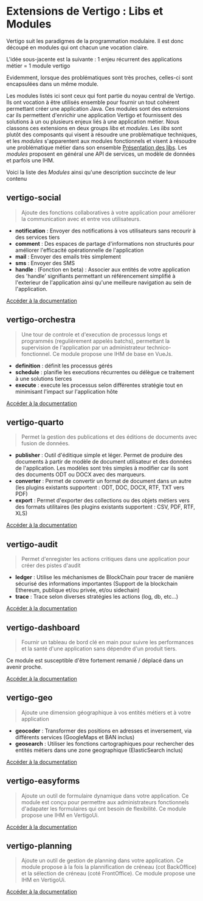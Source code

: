 # Extensions de Vertigo : Libs et Modules
Vertigo suit les paradigmes de la programmation modulaire. Il est donc découpé en modules qui ont chacun une vocation claire.

L'idée sous-jacente est la suivante : 1 enjeu récurrent des applications métier = 1 module vertigo

Evidemment, lorsque des problématiques sont très proches, celles-ci sont encapsulées dans un même module.

Les modules listés ici sont ceux qui font partie du noyau central de Vertigo. Ils ont vocation à être utilisés ensemble pour fournir un tout cohérent permettant créer une application Java. 
Ces modules sont des extensions car ils permettent d'enrichir une application Vertigo et fournissent des solutions à un ou plusieurs enjeux liés à une application métier.
Nous classons ces extensions en deux groups *libs* et *modules*.
Les *libs* sont plutôt des composants qui visent à résoudre une problèmatique techniques, et les *modules* s'apparentent aux modules fonctionnels et visent à résoudre une problématique métier dans son ensemble [Présentation des libs](/overview/libs).
Les *modules* proposent en général une API de services, un modèle de données et parfois une IHM.

Voici la liste des *Modules* ainsi qu'une description succincte de leur contenu


## vertigo-social

> Ajoute des fonctions collaboratives à votre application pour améliorer la communication avec et entre vos utilisateurs.

* __notification__ : Envoyer des notifications à vos utilisateurs sans recourir à des services tiers
* __comment__ : Des espaces de partage d'informations non structurés pour améliorer l'efficacité opérationnelle de l'application 
* __mail__ : Envoyer des emails très simplement
* __sms__ : Envoyer des SMS
* __handle__ : (Fonction en beta) : Associer aux entités de votre application des 'handle' signifiants permettant un référencement simplifié à l'exterieur de l'application ainsi qu'une meilleure navigation au sein de l'application.

[Accéder à la documentation](/modules/social)

## vertigo-orchestra

> Une tour de controle et d'execution de processus longs et programmés (regulièrement appelés batchs), permettant la supervision de l'application par un administrateur technico-fonctionnel.
> Ce module propose une IHM de base en VueJs.

* __definition__ : définit les processus gérés
* __schedule__ : planifie les executions récurrentes ou délègue ce traitement à une solutions tierces
* __execute__ : execute les processus selon différentes stratégie tout en minimisant l'impact sur l'application hôte

[Accéder à la documentation](/modules/orchestra)

## vertigo-quarto

> Permet la gestion des publications et des éditions de documents avec fusion de données.

- __publisher__ : Outil d'éditique simple et léger. Permet de produire des documents à partir de modèle de document utilisateur et des données de l'application. Les modèles sont très simples à modifier car ils sont des documents ODT ou DOCX avec des marqueurs.
- __converter__ : Permet de convertir un format de document dans un autre (les plugins existants supportent : ODT, DOC, DOCX, RTF, TXT vers PDF)
- __export__ : Permet d'exporter des collections ou des objets métiers vers des formats utilitaires (les plugins existants supportent : CSV, PDF, RTF, XLS)

[Accéder à la documentation](/modules/quarto)

## vertigo-audit

> Permet d'enregister les actions critiques dans une application pour créer des pistes d'audit

- __ledger__ : Utilise les méchanismes de BlockChain pour tracer de manière sécurisé des informations importantes (Support de la blockchain Ethereum, publique et/ou privée, et/ou sidechain)
- __trace__ : Trace selon diverses stratégies les actions (log, db, etc...)

[Accéder à la documentation](/modules/audit)

## vertigo-dashboard

> Fournir un tableau de bord clé en main pour suivre les performances et la santé d'une application sans dépendre d'un produit tiers.

Ce module est susceptible d'être fortement remanié / déplacé dans un avenir proche.

[Accéder à la documentation](/modules/dashboard)

## vertigo-geo

> Ajoute une dimension géographique à vos entités métiers et à votre application 

* __geocoder__ : Transformer des positions en adresses et inversement, via différents services (GoogleMaps et BAN inclus)
* __geosearch__ : Utiliser les fonctions cartographiques pour rechercher des entités métiers dans une zone geographique (ElasticSearch inclus)

[Accéder à la documentation](/modules/geo)


## vertigo-easyforms

> Ajoute un outil de formulaire dynamique dans votre application. Ce module est conçu pour permettre aux administrateurs fonctionnels d'adapater les formulaires qui ont besoin de flexibilité.
> Ce module propose une IHM en VertigoUi.

[Accéder à la documentation](/modules/easyforms)


## vertigo-planning

> Ajoute un outil de gestion de planning dans votre application. Ce module propose à la fois la plannification de créneau (cot BackOffice) et la sélection de créneau (coté FrontOffice).
> Ce module propose une IHM en VertigoUi.

[Accéder à la documentation](/modules/planning)
